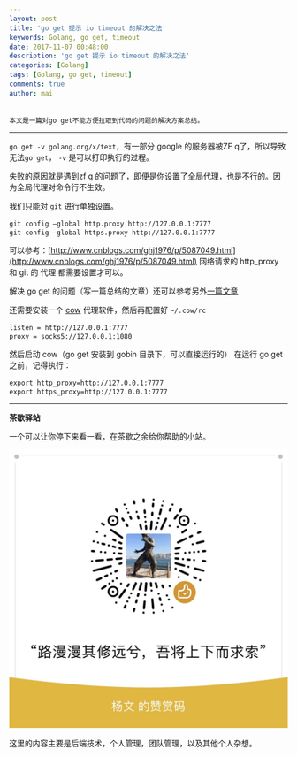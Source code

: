 ```yaml
---
layout: post
title: 'go get 提示 io timeout 的解决之法'
keywords: Golang, go get, timeout
date: 2017-11-07 00:48:00
description: 'go get 提示 io timeout 的解决之法'
categories: [Golang]
tags: [Golang, go get, timeout]
comments: true
author: mai
---
```


    本文是一篇对go get不能方便拉取到代码的问题的解决方案总结。

----

`go get -v golang.org/x/text`，有一部分 google 的服务器被ZF q了，所以导致无法`go get`， `-v` 是可以打印执行的过程。

失败的原因就是遇到zf q 的问题了，即便是你设置了全局代理，也是不行的。因为全局代理对命令行不生效。

我们只能对 `git` 进行单独设置。

```shell
git config —global http.proxy http://127.0.0.1:7777
git config —global https.proxy http://127.0.0.1:7777
```

可以参考：[http://www.cnblogs.com/ghj1976/p/5087049.html](http://www.cnblogs.com/ghj1976/p/5087049.html)
网络请求的 http_proxy 和 git 的 代理 都需要设置才可以。

解决 go get 的问题（写一篇总结的文章）还可以参考另外[一篇文章](http://colobu.com/2017/01/26/how-to-go-get-behind-GFW/)

还需要安装一个 [cow](https://github.com/cyfdecyf/cow/) 代理软件，然后再配置好 `~/.cow/rc` 

```shell
listen = http://127.0.0.1:7777
proxy = socks5://127.0.0.1:1080
```

然后启动 cow（go get 安装到 gobin 目录下，可以直接运行的）
在运行 go get 之前，记得执行：

```shell
export http_proxy=http://127.0.0.1:7777
export https_proxy=http://127.0.0.1:7777
```

<!--more-->

----

**茶歇驿站**

一个可以让你停下来看一看，在茶歇之余给你帮助的小站。

![打赏](https://raw.githubusercontent.com/yangwenmai/maiyang.me/master/blog/money.jpg)

这里的内容主要是后端技术，个人管理，团队管理，以及其他个人杂想。


